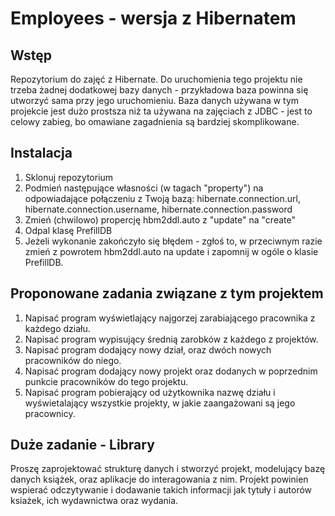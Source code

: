 # Employees - wersja z Hibernatem
## Wstęp
Repozytorium do zajęć z Hibernate. Do uruchomienia tego projektu nie trzeba żadnej dodatkowej bazy danych - przykładowa baza
powinna się utworzyć sama przy jego uruchomieniu. 
Baza danych używana w tym projekcie jest dużo prostsza niż ta używana na zajęciach z JDBC - jest to celowy zabieg, bo omawiane
zagadnienia są bardziej skomplikowane.
## Instalacja
1. Sklonuj repozytorium
2. Podmień następujące własności (w tagach "property") na odpowiadające połączeniu z Twoją bazą: hibernate.connection.url,
hibernate.connection.username, hibernate.connection.password
3. Zmień (chwilowo) propercję hbm2ddl.auto z "update" na "create"
4. Odpal klasę PrefillDB
5. Jeżeli wykonanie zakończyło się błędem - zgłoś to, w przeciwnym razie zmień z powrotem hbm2ddl.auto na update i zapomnij
w ogóle o klasie PrefillDB.
## Proponowane zadania związane z tym projektem
1. Napisać program wyświetlający najgorzej zarabiającego pracownika z każdego działu.
2. Napisać program wypisujący średnią zarobków z każdego z projektów.
3. Napisać program dodający nowy dział, oraz dwóch nowych pracowników do niego.
4. Napisać program dodający nowy projekt oraz dodanych w poprzednim punkcie pracowników do tego projektu.
5. Napisać program pobierający od użytkownika nazwę działu i wyświetalający wszystkie projekty, w jakie zaangażowani są jego pracownicy.
## Duże zadanie - Library
Proszę zaprojektować strukturę danych i stworzyć projekt, modelujący bazę danych książek, oraz aplikacje do interagowania z nim.
Projekt powinien wspierać odczytywanie i dodawanie takich informacji jak tytuły i autorów ksiażek, ich wydawnictwa oraz wydania.


